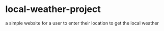 # local-weather-project
 a simple website for a user to enter their location to get the local weather
